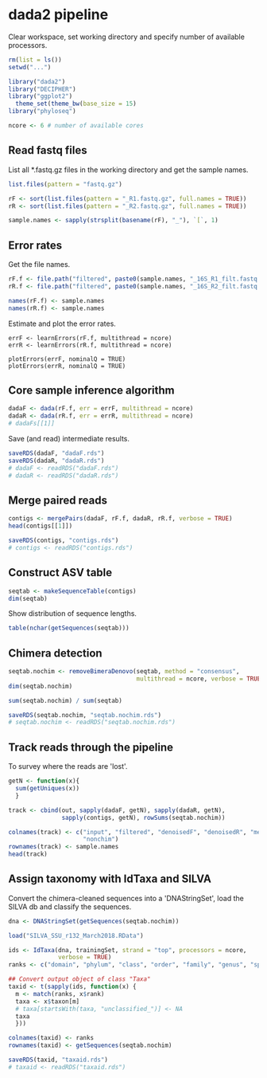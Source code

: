 # dada2 pipeline
Clear workspace, set working directory and specify number of available processors.
```R
rm(list = ls())
setwd("...")

library("dada2")
library("DECIPHER")
library("ggplot2")
  theme_set(theme_bw(base_size = 15)
library("phyloseq")

ncore <- 6 # number of available cores
```

## Read fastq files
List all *.fastq.gz files in the working directory and get the sample names.
```R
list.files(pattern = "fastq.gz")

rF <- sort(list.files(pattern = "_R1.fastq.gz", full.names = TRUE))
rR <- sort(list.files(pattern = "_R2.fastq.gz", full.names = TRUE))

sample.names <- sapply(strsplit(basename(rF), "_"), `[`, 1)
```


## Error rates
Get the file names.
```R
rF.f <- file.path("filtered", paste0(sample.names, "_16S_R1_filt.fastq.gz"))
rR.f <- file.path("filtered", paste0(sample.names, "_16S_R2_filt.fastq.gz"))

names(rF.f) <- sample.names
names(rR.f) <- sample.names
```

Estimate and plot the error rates.
```
errF <- learnErrors(rF.f, multithread = ncore)
errR <- learnErrors(rR.f, multithread = ncore)

plotErrors(errF, nominalQ = TRUE)
plotErrors(errR, nominalQ = TRUE)
```


## Core sample inference algorithm
```R
dadaF <- dada(rF.f, err = errF, multithread = ncore)
dadaR <- dada(rR.f, err = errR, multithread = ncore)
# dadaFs[[1]]
```

Save (and read) intermediate results.
```R
saveRDS(dadaF, "dadaF.rds")
saveRDS(dadaR, "dadaR.rds")
# dadaF <- readRDS("dadaF.rds")
# dadaR <- readRDS("dadaR.rds")
```


## Merge paired reads
```R
contigs <- mergePairs(dadaF, rF.f, dadaR, rR.f, verbose = TRUE)
head(contigs[[1]])

saveRDS(contigs, "contigs.rds")
# contigs <- readRDS("contigs.rds")
```

## Construct ASV table
```R
seqtab <- makeSequenceTable(contigs)
dim(seqtab)
```

Show distribution of sequence lengths.
```R
table(nchar(getSequences(seqtab)))
```

## Chimera detection
```R
seqtab.nochim <- removeBimeraDenovo(seqtab, method = "consensus",
                                    multithread = ncore, verbose = TRUE)
dim(seqtab.nochim)

sum(seqtab.nochim) / sum(seqtab)

saveRDS(seqtab.nochim, "seqtab.nochim.rds")
# seqtab.nochim <- readRDS("seqtab.nochim.rds")
```

## Track reads through the pipeline
To survey where the reads are 'lost'.
```R
getN <- function(x){
  sum(getUniques(x))
  }

track <- cbind(out, sapply(dadaF, getN), sapply(dadaR, getN),
               sapply(contigs, getN), rowSums(seqtab.nochim))

colnames(track) <- c("input", "filtered", "denoisedF", "denoisedR", "merged",
                     "nonchim")
rownames(track) <- sample.names
head(track)
``````

## Assign taxonomy with IdTaxa and SILVA
Convert the chimera-cleaned sequences into a 'DNAStringSet', load the SILVA db and classify the sequences.
```R
dna <- DNAStringSet(getSequences(seqtab.nochim))

load("SILVA_SSU_r132_March2018.RData")

ids <- IdTaxa(dna, trainingSet, strand = "top", processors = ncore,
              verbose = TRUE)
ranks <- c("domain", "phylum", "class", "order", "family", "genus", "species")

## Convert output object of class "Taxa"
taxid <- t(sapply(ids, function(x) {
  m <- match(ranks, x$rank)
  taxa <- x$taxon[m]
  # taxa[startsWith(taxa, "unclassified_")] <- NA
  taxa
  }))

colnames(taxid) <- ranks
rownames(taxid) <- getSequences(seqtab.nochim)

saveRDS(taxid, "taxaid.rds")
# taxaid <- readRDS("taxaid.rds")
```
